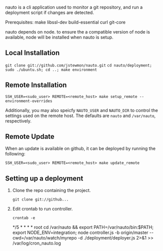 nauto is a cli application used to monitor a git repository, and run a deployment script if changes are detected.

Prerequisites:
make
libssl-dev
build-essential
curl
git-core

nauto depends on node.  to ensure the a compatible version of node is available, node will be installed when nauto is setup.

Local Installation
------------------
`git clone git://github.com/jstewmon/nauto.git`
`cd nauto/deployment; sudo ./ubuntu.sh; cd ..; make environment`


Remote Installation
-------------------
`SSH_USER=<sudo_user> REMOTE=<remote_host> make setup_remote --environment-overrides`

Additionally, you may also speicfy `NAUTO_USER` and `NAUTO_DIR` to control the settings used on the remote host. The defaults are `nauto` and `/var/nauto`, respectively.

Remote Update
-------------
When an update is available on github, it can be deployed by running the following:

`SSH_USER=<sudo_user> REMOTE=<remote_host> make update_remote`

Setting up a deployment
-----------------------
1.  Clone the repo containing the project.
    
    `git clone git://github...`

2.  Edit crontab to run controller.
    
    `crontab -e`
    
    */5 * * * * root cd /var/nauto && export PATH=/var/nauto/bin:$PATH; export NODE_ENV=integration; node controller.js -b origin/master --cwd=/var/nauto/watch/myrepo -d ./deployment/deployer.js 2>&1 >> /var/log/cron_nauto.log